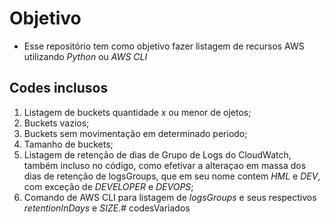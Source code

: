 # Objetivo
* Esse repositório tem como objetivo fazer listagem de recursos AWS utilizando _Python_ ou _AWS CLI_
## Codes inclusos
1. Listagem de buckets quantidade x ou menor de ojetos;
2. Buckets vazios;
3. Buckets sem movimentação em determinado periodo;
4. Tamanho de buckets;
5. Listagem de retenção de dias de Grupo de Logs do CloudWatch, também incluso no código, como efetivar a alteraçao em massa dos dias de retenção de logsGroups, que em seu nome contem _HML_ e _DEV_, com exceção de _DEVELOPER_ e _DEVOPS_;
6. Comando de AWS CLI para listagem de _logsGroups_ e seus respectivos _retentionInDays_ e _SIZE_.# codesVariados
